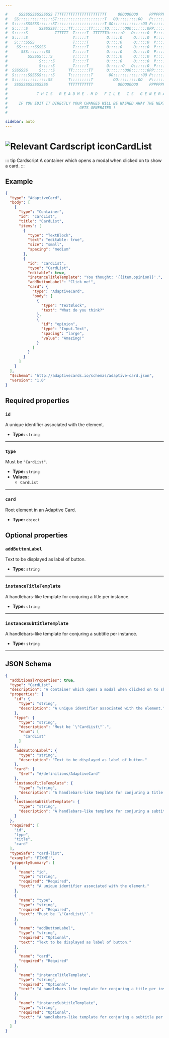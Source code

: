 ```yaml
---

#     SSSSSSSSSSSSSSS TTTTTTTTTTTTTTTTTTTTTTT     OOOOOOOOO     PPPPPPPPPPPPPPPPP    !!!  
#   SS:::::::::::::::ST:::::::::::::::::::::T   OO:::::::::OO   P::::::::::::::::P  !!:!! 
#  S:::::SSSSSS::::::ST:::::::::::::::::::::T OO:::::::::::::OO P::::::PPPPPP:::::P !:::! 
#  S:::::S     SSSSSSST:::::TT:::::::TT:::::TO:::::::OOO:::::::OPP:::::P     P:::::P!:::! 
#  S:::::S            TTTTTT  T:::::T  TTTTTTO::::::O   O::::::O  P::::P     P:::::P!:::! 
#  S:::::S                    T:::::T        O:::::O     O:::::O  P::::P     P:::::P!:::! 
#   S::::SSSS                 T:::::T        O:::::O     O:::::O  P::::PPPPPP:::::P !:::! 
#    SS::::::SSSSS            T:::::T        O:::::O     O:::::O  P:::::::::::::PP  !:::! 
#      SSS::::::::SS          T:::::T        O:::::O     O:::::O  P::::PPPPPPPPP    !:::! 
#         SSSSSS::::S         T:::::T        O:::::O     O:::::O  P::::P            !:::! 
#              S:::::S        T:::::T        O:::::O     O:::::O  P::::P            !!:!! 
#              S:::::S        T:::::T        O::::::O   O::::::O  P::::P             !!!   
#  SSSSSSS     S:::::S      TT:::::::TT      O:::::::OOO:::::::OPP::::::PP                 
#  S::::::SSSSSS:::::S      T:::::::::T       OO:::::::::::::OO P::::::::P           !!!  
#  S:::::::::::::::SS       T:::::::::T         OO:::::::::OO   P::::::::P          !!:!! 
#   SSSSSSSSSSSSSSS         TTTTTTTTTTT           OOOOOOOOO     PPPPPPPPPP           !!!  
#                                                                                          
#             T H I S   R E A D M E . M D   F I L E   I S   G E N E R A T E D !           
#                                                                                         
#     IF YOU EDIT IT DIRECTLY YOUR CHANGES WILL BE WASHED AWAY THE NEXT TIME THIS FILE  
#                                GETS GENERATED !
#                                                                                         

sidebar: auto
---
```


# <img class="header-prefix-icon" :src="$withBase('/cardscript-assets/icons/24dp/card-list.svg')" alt="Relevant Cardscript icon">CardList

::: tip Cardscript
A container which opens a modal when clicked on to show a card.
:::

## Example

``` json
{
  "type": "AdaptiveCard",
  "body": [
    {
      "type": "Container",
      "id": "cardList",
      "title": "CardList",
      "items": [
        {
          "type": "TextBlock",
          "text": "editable: true",
          "size": "small",
          "spacing": "medium"
        },
        {
          "id": "cardList",
          "type": "CardList",
          "editable": true,
          "instanceTitleTemplate": "You thought: '{{item.opinion}}'.",
          "addButtonLabel": "Click me!",
          "card": {
            "type": "AdaptiveCard",
            "body": [
              {
                "type": "TextBlock",
                "text": "What do you think?"
              },
              {
                "id": "opinion",
                "type": "Input.Text",
                "spacing": "large",
                "value": "Amazing!"
              }
            ]
          }
        }
      ]
    }
  ],
  "$schema": "http://adaptivecards.io/schemas/adaptive-card.json",
  "version": "1.0"
}
```

## Required properties

### `id`

A unique identifier associated with the element.

* **Type:** `string`

----

### `type`

Must be `"CardList"`.

* **Type:** `string`
* **Values:**
  * `CardList`

----

### `card`

Root element in an Adaptive Card.

* **Type:** `object`

## Optional properties

### `addButtonLabel`

Text to be displayed as label of button.

* **Type:** `string`

----

### `instanceTitleTemplate`

A handlebars-like template for conjuring a title per instance.

* **Type:** `string`

----

### `instanceSubtitleTemplate`

A handlebars-like template for conjuring a subtitle per instance.

* **Type:** `string`



<hr>

## JSON Schema

``` json
{
  "additionalProperties": true,
  "type": "CardList",
  "description": "A container which opens a modal when clicked on to show a card.",
  "properties": {
    "id": {
      "type": "string",
      "description": "A unique identifier associated with the element."
    },
    "type": {
      "type": "string",
      "description": "Must be `\"CardList\"`.",
      "enum": [
        "CardList"
      ]
    },
    "addButtonLabel": {
      "type": "string",
      "description": "Text to be displayed as label of button."
    },
    "card": {
      "$ref": "#/definitions/AdaptiveCard"
    },
    "instanceTitleTemplate": {
      "type": "string",
      "description": "A handlebars-like template for conjuring a title per instance."
    },
    "instanceSubtitleTemplate": {
      "type": "string",
      "description": "A handlebars-like template for conjuring a subtitle per instance."
    }
  },
  "required": [
    "id",
    "type",
    "title",
    "card"
  ],
  "typeSafe": "card-list",
  "example": "FIXME!",
  "propertySummary": [
    {
      "name": "id",
      "type": "string",
      "required": "Required",
      "text": "A unique identifier associated with the element."
    },
    {
      "name": "type",
      "type": "string",
      "required": "Required",
      "text": "Must be `\"CardList\"`."
    },
    {
      "name": "addButtonLabel",
      "type": "string",
      "required": "Optional",
      "text": "Text to be displayed as label of button."
    },
    {
      "name": "card",
      "required": "Required"
    },
    {
      "name": "instanceTitleTemplate",
      "type": "string",
      "required": "Optional",
      "text": "A handlebars-like template for conjuring a title per instance."
    },
    {
      "name": "instanceSubtitleTemplate",
      "type": "string",
      "required": "Optional",
      "text": "A handlebars-like template for conjuring a subtitle per instance."
    }
  ]
}
```

